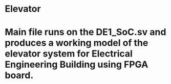 # Elevator
# Main file runs on the DE1_SoC.sv and produces a working model of the elevator system for Electrical Engineering Building using FPGA board.

